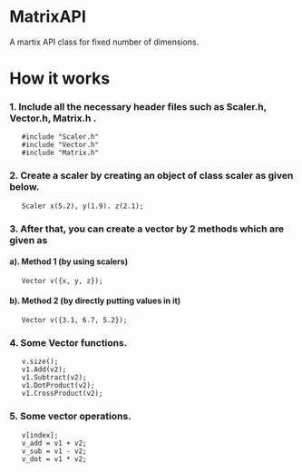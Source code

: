 # MatrixAPI
A martix API class for fixed number of dimensions.

# How it works

### 1. Include all the necessary header files such as Scaler.h, Vector.h, Matrix.h . 

       #include "Scaler.h"
       #include "Vector.h"
       #include "Matrix.h"
       
### 2. Create a scaler by creating an object of class scaler as given below.

       Scaler x(5.2), y(1.9). z(2.1);
       
### 3. After that, you can create a vector by 2 methods which are given as

#### a). Method 1 (by using scalers)

       Vector v({x, y, z});
       
#### b). Method 2 (by directly putting values in it)

       Vector v({3.1, 6.7, 5.2});

### 4. Some Vector functions.
 
       v.size();
       v1.Add(v2);
       v1.Subtract(v2);
       v1.DotProduct(v2);
       v1.CrossProduct(v2);

### 5. Some vector operations.

       v[index];
       v_add = v1 + v2;
       v_sub = v1 - v2;
       v_dot = v1 * v2;
       
